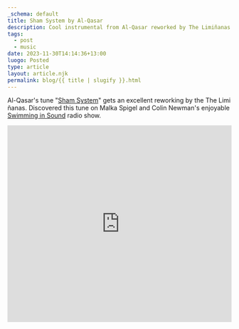 ```yaml
---
_schema: default
title: Sham System by Al-Qasar
description: Cool instrumental from Al-Qasar reworked by The Limiñanas.
tags:
  - post
  - music
date: 2023-11-30T14:14:36+13:00
luogo: Posted
type: article
layout: article.njk
permalink: blog/{{ title | slugify }}.html
---
```

Al-Qasar's tune "<a title="Sham System (The Limi​ñ​anas Rework) by Al-Qasar" target="_blank" rel="noopener" href="https://alqasar.bandcamp.com/track/sham-system-the-limi-anas-rework">Sham System</a>" gets an excellent reworking by the The Limi​ñ​anas. Discovered this tune on Malka Spigel and Colin Newman's enjoyable <a title="Swimming in Sound radio show" target="_blank" rel="noopener" href="https://www.totallyradio.com/shows/swimming-in-sound/episodes/swimming-in-sound-29-nov-2023#_">Swimming in Sound</a> radio show.

<iframe id="bandcamp" style="border: 0; width: 100%; height: 442px;" src="https://bandcamp.com/EmbeddedPlayer/track=1125358405/size=large/bgcol=ffffff/linkcol=333333/tracklist=false/transparent=true/" seamless><a href="https://alqasar.bandcamp.com/track/sham-system-the-limi-anas-rework">Sham System (The Limiñanas Rework) by Al-Qasar</a></iframe>